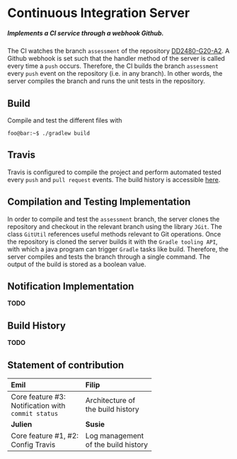 # Continuous Integration Server

##### Implements a CI service through a webhook Github.

The CI watches the branch `assessment` of the repository [DD2480-G20-A2](https://github.com/JulienVig/DD2480-G20-A2.git). A Github webhook is set such that the handler method of the server is called every time a `push` occurs. Therefore, the CI builds the branch `assessment` every `push` event on the repository (i.e. in any branch). In other words, the server compiles the branch and runs the unit tests in the repository.

## Build

Compile and test the different files with
```console
foo@bar:~$ ./gradlew build
```

## Travis

Travis is configured to compile the project and perform automated tested every `push` and `pull request` events. The build history is accessible [here](https://travis-ci.org/JulienVig/DD2480-G20-A2).


## Compilation and Testing Implementation

In order to compile and test the `assessment` branch, the server clones the repository and checkout in the relevant branch using the library `JGit`. The class `GitUtil` references useful methods relevant to Git operations. Once the repository is cloned the server builds it with the `Gradle tooling API`, with which a java program can trigger `Gradle` tasks like build. Therefore, the server compiles and tests the branch through a single command. The output of the build is stored as a boolean value.

## Notification Implementation

**TODO**

## Build History
**TODO**

## Statement of contribution

|Emil|Filip |
|:--|:--|
| Core feature #3: <br/> Notification with  <br/> `commit status`  <br/> | Architecture  of <br/> the build history |
|**Julien** | **Susie** |
Core feature #1, #2:<br/> Config Travis | Log management <br/> of the build history
